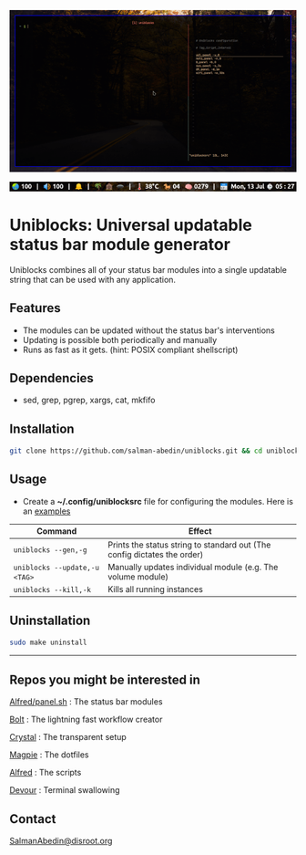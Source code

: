 ![](preview.gif)

![](screenshot.png)

# Uniblocks: Universal updatable status bar module generator

Uniblocks combines all of your status bar modules into a single updatable string that can be used with any application.

## Features

-  The modules can be updated without the status bar's interventions
-  Updating is possible both periodically and manually
-  Runs as fast as it gets. (hint: POSIX compliant shellscript)

## Dependencies

-  sed, grep, pgrep, xargs, cat, mkfifo

## Installation

```sh
git clone https://github.com/salman-abedin/uniblocks.git && cd uniblocks && sudo make install
```

## Usage

-  Create a **~/.config/uniblocksrc** file for configuring the modules.
   Here is an [examples](https://github.com/salman-abedin/uniblocks/blob/master/example_config)

| Command                       | Effect                                                                   |
| ----------------------------- | ------------------------------------------------------------------------ |
| `uniblocks --gen,-g`          | Prints the status string to standard out (The config dictates the order) |
| `uniblocks --update,-u <TAG>` | Manually updates individual module (e.g. The volume module)              |
| `uniblocks --kill,-k`         | Kills all running instances                                              |

## Uninstallation

```sh
sudo make uninstall
```

---

## Repos you might be interested in

[Alfred/panel.sh](https://github.com/salman-abedin/alfred/blob/master/panel.sh)
: The status bar modules

[Bolt](https://github.com/salman-abedin/bolt)
: The lightning fast workflow creator

[Crystal](https://github.com/salman-abedin/crystal)
: The transparent setup

[Magpie](https://github.com/salman-abedin/magpie)
: The dotfiles

[Alfred](https://github.com/salman-abedin/alfred)
: The scripts

[Devour](https://github.com/salman-abedin/devour)
: Terminal swallowing

## Contact

SalmanAbedin@disroot.org
